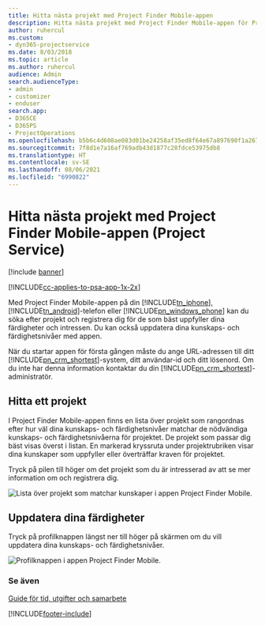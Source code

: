 ```yaml
---
title: Hitta nästa projekt med Project Finder Mobile-appen
description: Hitta nästa projekt med Project Finder Mobile-appen för Project Service
author: ruhercul
ms.custom:
- dyn365-projectservice
ms.date: 8/03/2018
ms.topic: article
ms.author: ruhercul
audience: Admin
search.audienceType:
- admin
- customizer
- enduser
search.app:
- D365CE
- D365PS
- ProjectOperations
ms.openlocfilehash: b5b6c4d608ae083d01be24258af35ed8f64e67a897690f1a2678f76b8befdcb1
ms.sourcegitcommit: 7f8d1e7a16af769adb43d1877c28fdce53975db8
ms.translationtype: HT
ms.contentlocale: sv-SE
ms.lasthandoff: 08/06/2021
ms.locfileid: "6990822"
---
```

# <a name="find-your-next-project-with-the-project-finder-mobile-app-project-service"></a>Hitta nästa projekt med Project Finder Mobile-appen (Project Service)

[!include [banner](../includes/psa-now-project-operations.md)]

[!INCLUDE[cc-applies-to-psa-app-1x-2x](../includes/cc-applies-to-psa-app-1x-2x.md)]

Med Project Finder Mobile-appen på din [!INCLUDE[tn_iphone](../includes/tn-iphone.md)], [!INCLUDE[tn_android](../includes/tn-android.md)]-telefon eller [!INCLUDE[pn_windows_phone](../includes/pn-windows-phone.md)] kan du söka efter projekt och registrera dig för de som bäst uppfyller dina färdigheter och intressen. Du kan också uppdatera dina kunskaps- och färdighetsnivåer med appen.  
  
 När du startar appen för första gången måste du ange URL-adressen till ditt [!INCLUDE[pn_crm_shortest](../includes/pn-crm-shortest.md)]-system, ditt användar-id och ditt lösenord. Om du inte har denna information kontaktar du din [!INCLUDE[pn_crm_shortest](../includes/pn-crm-shortest.md)]-administratör.  
  
## <a name="find-a-project"></a>Hitta ett projekt  
 I Project Finder Mobile-appen finns en lista över projekt som rangordnas efter hur väl dina kunskaps- och färdighetsnivåer matchar de nödvändiga kunskaps- och färdighetsnivåerna för projektet. De projekt som passar dig bäst visas överst i listan. En markerad kryssruta under projektrubriken visar dina kunskaper som uppfyller eller överträffar kraven för projektet.  
  
 Tryck på pilen till höger om det projekt som du är intresserad av att se mer information om och registrera dig.  
  
 ![Lista över projekt som matchar kunskaper i appen Project Finder Mobile.](../psa/media/project-service-project-finder-list.png "Lista över projekt som matchar kunskaper i appen Project Finder Mobile")  
  
## <a name="update-your-skills"></a>Uppdatera dina färdigheter  
 Tryck på profilknappen längst ner till höger på skärmen om du vill uppdatera dina kunskaps- och färdighetsnivåer.  
  
 ![Profilknappen i appen Project Finder Mobile.](../psa/media/project-service-project-finder-profile.png "Profilknappen i appen Project Finder Mobile")  
  
### <a name="see-also"></a>Se även  
 [Guide för tid, utgifter och samarbete](../psa/time-expense-collaboration-guide.md)


[!INCLUDE[footer-include](../includes/footer-banner.md)]